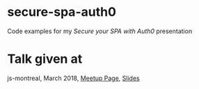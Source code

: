 # secure-spa-auth0
Code examples for my *Secure your SPA with Auth0* presentation

# Talk given at
js-montreal, March 2018, [Meetup Page](https://www.meetup.com/js-montreal/events/dsdchhyxfbrb/), [Slides](https://www.slideshare.net/JoelLord4/secure-your-spa-with-auth0)